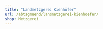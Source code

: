 ```yaml
---
title: "Landmetzgerei Kienhöfer"
url: /abtsgmuend/landmetzgerei-kienhoefer/
shop: Metzgerei
---
```

